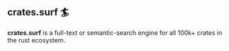 ## crates.surf 🏄

**crates.surf** is a full-text or semantic-search engine for all 100k+ crates
in the rust ecosystem.
